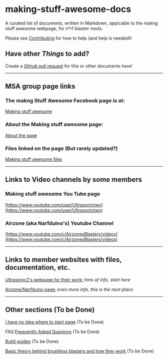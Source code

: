 # making-stuff-awesome-docs
A curated list of documents, written in Markdown, appicable to the makng stuff awesome webpage, for n*rf blaster mods.

Please see [Contributing](docs/contribute.md) for how to help (and help is needed!)

##  Have other *Things* to add?  

Create a [Github pull request](https://guides.github.com/activities/hello-world/) for this or other documents here!

---

## MSA group page links

### The makng Stuff Awesome Facebook page is at:
[Making stuff awesome](https://www.facebook.com/groups/MakingStuffAwesome)

### About the Making stuff awesome page:
[About the page](https://www.facebook.com/groups/MakingStuffAwesome/about)

### Files linked on the page (But rarely updated?)
[Making stuff awesome files](https://www.facebook.com/groups/MakingStuffAwesome/files)

---

## Links to Video channels by some members

### Making stuff awesome You Tube page
[https://www.youtube.com/user/Ultrasonictwo](https://www.youtube.com/user/Ultrasonictwo)

### Airzone (aka Narfduino's) Youtube Channel
[https://www.youtube.com/c/AirzonesBlasters/videos](https://www.youtube.com/c/AirzonesBlasters/videos)

---

## Links to member websites with files, documentation, etc.

[Ultrasonic2's webpage for their work:](https://ultrasonic2.com/)  *tons of info, start here*
 
[Airzone/Narfduino page:](https://blastersbyairzone.com/) *even more info, this is the next place*

---

## Other sections (To be Done)
[I have no idea where to start page](docs/noidea.md) (To be Done)

FAQ [Frequently Asked Quesions](docs/faq.md)  (To be Done)

[Build guides](docs/buildg.md)  (To be Done)

[Basic theory behind brushless blasters and how they work](docs/brushteory.md)  (To be Done)
